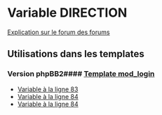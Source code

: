 # Variable DIRECTION
[Explication sur le forum des forums](http://forum.forumactif.com/t294113-listing-des-variables#DIRECTION)
## Utilisations dans les templates
### Version phpBB2#### [Template mod_login](subsilver/mod_login.md)
* [Variable à la ligne 83](../subsilver/mod_login.tpl#L83)
* [Variable à la ligne 84](../subsilver/mod_login.tpl#L84)
* [Variable à la ligne 84](../subsilver/mod_login.tpl#L84)